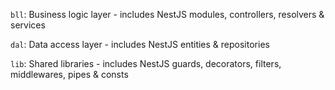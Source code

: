 `bll`: Business logic layer - includes NestJS modules, controllers, resolvers & services

`dal`: Data access layer - includes NestJS entities & repositories

`lib`: Shared libraries - includes NestJS guards, decorators, filters, middlewares, pipes & consts
